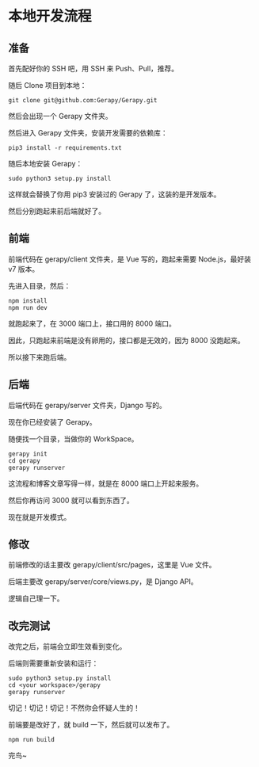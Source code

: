 # 本地开发流程

## 准备

首先配好你的 SSH 吧，用 SSH 来 Push、Pull，推荐。

随后 Clone 项目到本地：

```
git clone git@github.com:Gerapy/Gerapy.git
```

然后会出现一个 Gerapy 文件夹。

然后进入 Gerapy 文件夹，安装开发需要的依赖库：

```
pip3 install -r requirements.txt
```

随后本地安装 Gerapy：

```
sudo python3 setup.py install 
```

这样就会替换了你用 pip3 安装过的 Gerapy 了，这装的是开发版本。

然后分别跑起来前后端就好了。

## 前端

前端代码在 gerapy/client 文件夹，是 Vue 写的，跑起来需要 Node.js，最好装 v7 版本。

先进入目录，然后：

```
npm install
npm run dev
```

就跑起来了，在 3000 端口上，接口用的 8000 端口。

因此，只跑起来前端是没有卵用的，接口都是无效的，因为 8000 没跑起来。

所以接下来跑后端。

## 后端

后端代码在 gerapy/server 文件夹，Django 写的。

现在你已经安装了 Gerapy。

随便找一个目录，当做你的 WorkSpace。

```
gerapy init
cd gerapy
gerapy runserver
```

这流程和博客文章写得一样，就是在 8000 端口上开起来服务。

然后你再访问 3000 就可以看到东西了。

现在就是开发模式。

## 修改

前端修改的话主要改 gerapy/client/src/pages，这里是 Vue 文件。

后端主要改 gerapy/server/core/views.py，是 Django API。

逻辑自己理一下。

## 改完测试

改完之后，前端会立即生效看到变化。

后端则需要重新安装和运行：

```
sudo python3 setup.py install
cd <your workspace>/gerapy
gerapy runserver
```

切记！切记！切记！不然你会怀疑人生的！

前端要是改好了，就 build 一下，然后就可以发布了。

```
npm run build
```

完鸟~
